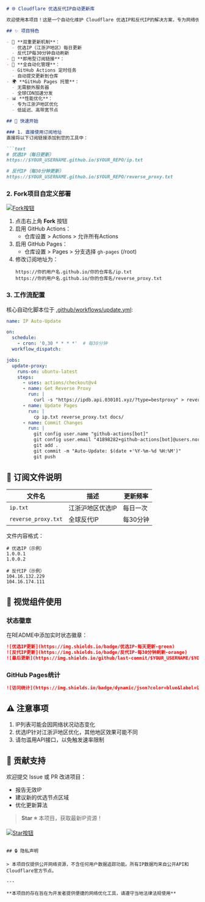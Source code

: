 ```markdown
# 🌐 Cloudflare 优选反代IP自动更新库

欢迎使用本项目！这是一个自动化维护 Cloudflare 优选IP和反代IP的解决方案，专为网络优化需求设计。项目提供自动更新的IP订阅服务，并支持一键部署到 CloudFlare Pages。

## ✨ 项目特色

- 🔄 **双重更新机制**： 
  - 优选IP（江浙沪地区）每日更新
  - 反代IP每30分钟自动刷新
- 📡 **即用型订阅链接**：
- 🤖 **全自动化管理**：
  - GitHub Actions 定时任务
  - 自动提交更新到仓库
- 🌍 **GitHub Pages 托管**：
  - 无需额外服务器
  - 全球CDN加速分发
- 📊 **性能优化**：
  - 专为江浙沪地区优化
  - 低延迟、高带宽节点

## 🚀 快速开始

### 1. 直接使用订阅地址
直接将以下订阅链接添加到您的工具中：

```text
# 优选IP（每日更新）
https://$YOUR_USERNAME.github.io/$YOUR_REPO/ip.txt

# 反代IP（每30分钟更新）
https://$YOUR_USERNAME.github.io/$YOUR_REPO/reverse_proxy.txt
```

### 2. Fork项目自定义部署
[![Fork按钮](https://user-images.githubusercontent.com/447801/189494098-c0fbbd23-7c14-4d99-ae99-8d3ba2a1d4d5.png)](https://github.com/$YOUR_USERNAME/$YOUR_REPO/fork)

1. 点击右上角 **Fork** 按钮
2. 启用 GitHub Actions：
   - 仓库设置 > Actions > 允许所有Actions
3. 启用 GitHub Pages：
   - 仓库设置 > Pages > 分支选择 `gh-pages` (/root)
4. 修改订阅地址为：
   ```text
   https://你的用户名.github.io/你的仓库名/ip.txt
   https://你的用户名.github.io/你的仓库名/reverse_proxy.txt
   ```

### 3. 工作流配置
核心自动化脚本位于 [.github/workflows/update.yml](.github/workflows/update.yml):

```yaml
name: IP Auto-Update

on:
  schedule:
    - cron: '0,30 * * * *'  # 每30分钟
  workflow_dispatch:

jobs:
  update-proxy:
    runs-on: ubuntu-latest
    steps:
      - uses: actions/checkout@v4
      - name: Get Reverse Proxy
        run: |
          curl -s "https://ipdb.api.030101.xyz/?type=bestproxy" > reverse_proxy.txt
      - name: Update Pages
        run: |
          cp ip.txt reverse_proxy.txt docs/
      - name: Commit Changes
        run: |
          git config user.name "github-actions[bot]"
          git config user.email "41898282+github-actions[bot]@users.noreply.github.com"
          git add .
          git commit -m "Auto-Update: $(date +'%Y-%m-%d %H:%M')"
          git push
```

## 📡 订阅文件说明

| 文件名 | 描述 | 更新频率 |
|--------|------|---------|
| `ip.txt` | 江浙沪地区优选IP | 每日一次 |
| `reverse_proxy.txt` | 全球反代IP | 每30分钟 |

文件内容格式：
```text
# 优选IP（示例）
1.0.0.1
1.0.0.2

# 反代IP（示例）
104.16.132.229
104.16.174.111
```

## 🌈 视觉组件使用

### 状态徽章
在README中添加实时状态徽章：

```markdown
![优选IP更新](https://img.shields.io/badge/优选IP-每天更新-green)
![反代IP更新](https://img.shields.io/badge/反代IP-每30分钟刷新-orange)
![最后更新](https://img.shields.io/github/last-commit/$YOUR_USERNAME/$YOUR_REPO?label=最后更新)
```

### GitHub Pages统计
```markdown
![访问统计](https://img.shields.io/badge/dynamic/json?color=blue&label=访问量&query=%24.count&url=https%3A%2F%2Fapi.github.com%2Ftraffic%2Fviews%2F$YOUR_USERNAME%2F$YOUR_REPO)
```

## ⚠️ 注意事项

1. IP列表可能会因网络状况动态变化
2. 优选IP针对江浙沪地区优化，其他地区效果可能不同
3. 请勿滥用API接口，以免触发速率限制

## 🤝 贡献支持

欢迎提交 Issue 或 PR 改进项目：
- 报告无效IP
- 建议新的优选节点区域
- 优化更新算法

> **Star ⭐** 本项目，获取最新IP资源！

[![Star按钮](https://user-images.githubusercontent.com/447801/189494098-c0fbbd23-7c14-4d99-ae99-8d3ba2a1d4d5.png)](https://github.com/$YOUR_USERNAME/$YOUR_REPO)
```

## 🔒 隐私声明

> 本项目仅提供公开网络资源，不含任何用户数据追踪功能。所有IP数据均来自公开API和Cloudflare官方节点。

---

**本项目的存在旨在为开发者提供便捷的网络优化工具，请遵守当地法律法规使用**
```
